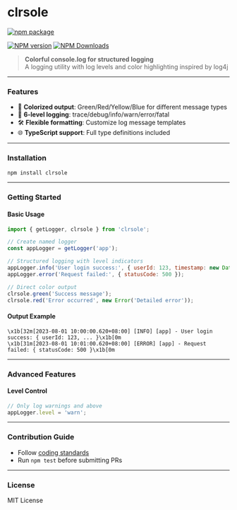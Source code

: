 # clrsole 

[![npm package](https://nodei.co/npm/clrsole.png?downloads=true&downloadRank=true&stars=true)](https://www.npmjs.com/package/clrsole)

[![NPM version](https://img.shields.io/npm/v/clrsole.svg?style=flat)](https://npmjs.org/package/clrsole) 
[![NPM Downloads](https://img.shields.io/npm/dm/clrsole.svg?style=flat)](https://npmjs.org/package/clrsole)

> **Colorful console.log for structured logging**  
> A logging utility with log levels and color highlighting inspired by log4j

---

### Features
- 🎨 **Colorized output**: Green/Red/Yellow/Blue for different message types
- 📝 **6-level logging**: trace/debug/info/warn/error/fatal
- 🛠 **Flexible formatting**: Customize log message templates
- 🌐 **TypeScript support**: Full type definitions included

---

### Installation
```bash
npm install clrsole
```

---

### Getting Started

#### Basic Usage
```javascript
import { getLogger, clrsole } from 'clrsole';

// Create named logger
const appLogger = getLogger('app');

// Structured logging with level indicators
appLogger.info('User login success:', { userId: 123, timestamp: new Date() });
appLogger.error('Request failed:', { statusCode: 500 });

// Direct color output
clrsole.green('Success message');
clrsole.red('Error occurred', new Error('Detailed error'));
```

#### Output Example
```text
\x1b[32m[2023-08-01 10:00:00.620+08:00] [INFO] [app] - User login success: { userId: 123, ... }\x1b[0m
\x1b[31m[2023-08-01 10:01:00.620+08:00] [ERROR] [app] - Request failed: { statusCode: 500 }\x1b[0m
```

---

### Advanced Features

#### Level Control
```javascript
// Only log warnings and above
appLogger.level = 'warn';
```

---

### Contribution Guide
- Follow [coding standards](docs/coding-standard.md)
- Run `npm test` before submitting PRs

---

### License
MIT License
